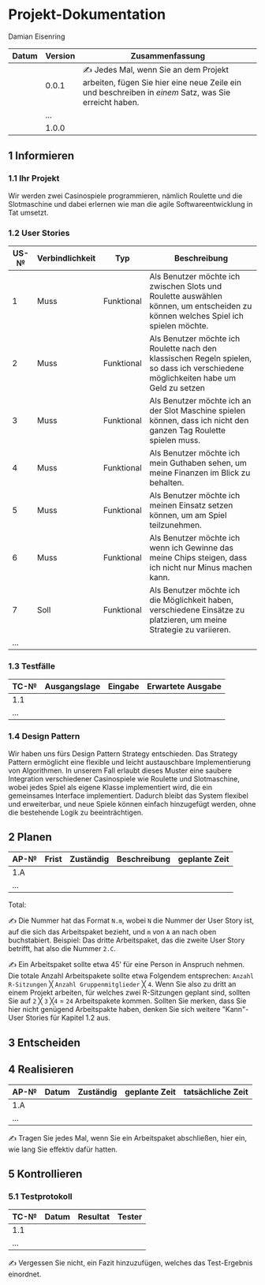 # Projekt-Dokumentation

Damian Eisenring

| Datum | Version | Zusammenfassung                                              |
| ----- | ------- | ------------------------------------------------------------ |
|       | 0.0.1   | ✍️ Jedes Mal, wenn Sie an dem Projekt arbeiten, fügen Sie hier eine neue Zeile ein und beschreiben in *einem* Satz, was Sie erreicht haben. |
|       | ...     |                                                              |
|       | 1.0.0   |                                                              |

## 1 Informieren

### 1.1 Ihr Projekt

Wir werden zwei Casinospiele programmieren, nämlich Roulette und die Slotmaschine und dabei erlernen wie man die agile Softwareentwicklung in Tat umsetzt.

### 1.2 User Stories

| US-№ | Verbindlichkeit | Typ  | Beschreibung                       |
| ---- | --------------- | ---- | ---------------------------------- |
| 1    | Muss                | Funktional     | Als Benutzer möchte ich zwischen Slots und Roulette auswählen können, um entscheiden zu können welches Spiel ich spielen möchte. |
|2| Muss | Funktional| Als Benutzer möchte ich Roulette nach den klassischen Regeln spielen, so dass ich verschiedene möglichkeiten habe um Geld zu setzen|
|3|Muss|Funktional| Als Benutzer möchte ich an der Slot Maschine spielen können, dass ich nicht den ganzen Tag Roulette spielen muss.|
|4|	Muss|	Funktional|	Als Benutzer möchte ich mein Guthaben sehen, um meine Finanzen im Blick zu behalten.|
|5|	Muss|	Funktional	|Als Benutzer möchte ich meinen Einsatz setzen können, um am Spiel teilzunehmen.|
|6| Muss | Funktional | Als Benutzer möchte ich wenn ich Gewinne das meine Chips steigen, dass ich nicht nur Minus machen kann.|
|7|	Soll	|Funktional	|Als Benutzer möchte ich die Möglichkeit haben, verschiedene Einsätze zu platzieren, um meine Strategie zu variieren.|
| ...  |                 |      |                                    |


### 1.3 Testfälle

| TC-№ | Ausgangslage | Eingabe | Erwartete Ausgabe |
| ---- | ------------ | ------- | ----------------- |
| 1.1  |              |         |                   |
| ...  |              |         |                   |


### 1.4 Design Pattern
Wir haben uns fürs Design Pattern Strategy entschieden. Das Strategy Pattern ermöglicht eine flexible und leicht austauschbare Implementierung von Algorithmen.
In unserem Fall erlaubt dieses Muster eine saubere Integration verschiedener Casinospiele wie Roulette und Slotmaschine, wobei jedes Spiel als eigene Klasse implementiert wird, die ein gemeinsames Interface implementiert.
Dadurch bleibt das System flexibel und erweiterbar, und neue Spiele können einfach hinzugefügt werden, ohne die bestehende Logik zu beeinträchtigen.

## 2 Planen

| AP-№ | Frist | Zuständig | Beschreibung | geplante Zeit |
| ---- | ----- | --------- | ------------ | ------------- |
| 1.A  |       |           |              |               |
| ...  |       |           |              |               |

Total: 

✍️ Die Nummer hat das Format `N.m`, wobei `N` die Nummer der User Story ist, auf die sich das Arbeitspaket bezieht, und `m` von `A` an nach oben buchstabiert. Beispiel: Das dritte Arbeitspaket, das die zweite User Story betrifft, hat also die Nummer `2.C`.

✍️ Ein Arbeitspaket sollte etwa 45' für eine Person in Anspruch nehmen. Die totale Anzahl Arbeitspakete sollte etwa Folgendem entsprechen: `Anzahl R-Sitzungen` ╳ `Anzahl Gruppenmitglieder` ╳ `4`. Wenn Sie also zu dritt an einem Projekt arbeiten, für welches zwei R-Sitzungen geplant sind, sollten Sie auf `2` ╳ `3` ╳`4` = `24` Arbeitspakete kommen. Sollten Sie merken, dass Sie hier nicht genügend Arbeitspakte haben, denken Sie sich weitere "Kann"-User Stories für Kapitel 1.2 aus.

## 3 Entscheiden


## 4 Realisieren

| AP-№ | Datum | Zuständig | geplante Zeit | tatsächliche Zeit |
| ---- | ----- | --------- | ------------- | ----------------- |
| 1.A  |       |           |               |                   |
| ...  |       |           |               |                   |

✍️ Tragen Sie jedes Mal, wenn Sie ein Arbeitspaket abschließen, hier ein, wie lang Sie effektiv dafür hatten.

## 5 Kontrollieren

### 5.1 Testprotokoll

| TC-№ | Datum | Resultat | Tester |
| ---- | ----- | -------- | ------ |
| 1.1  |       |          |        |
| ...  |       |          |        |

✍️ Vergessen Sie nicht, ein Fazit hinzuzufügen, welches das Test-Ergebnis einordnet.



